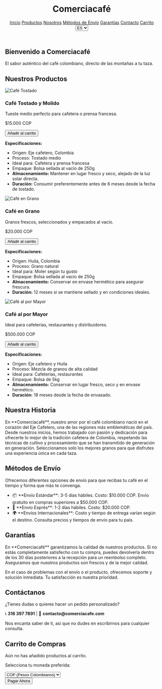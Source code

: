 <!DOCTYPE html>
<html lang="es">
<head>
  <meta charset="UTF-8" />
  <meta name="viewport" content="width=device-width, initial-scale=1.0"/>
  <title>Comerciacafé - Tu tienda de café colombiano</title>
  <script src="https://cdn.tailwindcss.com"></script>
</head>
<body class="bg-gray-50 text-gray-800 font-sans">

  <!-- Navbar -->
  <header class="bg-[#5C4033] p-4 text-white flex justify-between items-center shadow-md">
    <h1 class="text-2xl font-bold">Comerciacafé</h1>
    <nav class="space-x-4">
      <a href="#inicio" class="hover:underline">Inicio</a>
      <a href="#productos" class="hover:underline">Productos</a>
      <a href="#nosotros" class="hover:underline">Nosotros</a>
      <a href="#metodos" class="hover:underline">Métodos de Envío</a>
      <a href="#garantias" class="hover:underline">Garantías</a>
      <a href="#contacto" class="hover:underline">Contacto</a>
      <a href="#carrito" class="hover:underline">Carrito</a>
      <select id="language" class="bg-[#5C4033] text-white p-2 rounded hover:bg-[#4b3321]">
        <option value="es">ES</option>
        <option value="en">EN</option>
      </select>
    </nav>
  </header>

  <!-- INICIO -->
  <section id="inicio" class="bg-cover bg-center h-[60vh] flex items-center justify-center text-center text-white" style="background-image: url('https://images.unsplash.com/photo-1509042239860-f550ce710b93?ixlib=rb-4.0.3&auto=format&fit=crop&w=1470&q=80');">
    <div class="bg-black bg-opacity-50 p-6 rounded-lg">
      <h2 class="text-4xl font-bold mb-4">Bienvenido a Comerciacafé</h2>
      <p class="text-xl">El sabor auténtico del café colombiano, directo de las montañas a tu taza.</p>
    </div>
  </section>

  <!-- PRODUCTOS -->
  <section id="productos" class="p-10">
    <h2 class="text-3xl font-bold text-center mb-8">Nuestros Productos</h2>
    <div class="grid grid-cols-1 md:grid-cols-3 gap-6">
      <!-- Producto 1 -->
      <div class="bg-white shadow-md rounded-lg p-4 text-center">
        <img src="https://images.unsplash.com/photo-1592842044709-5643a9f71f8e?auto=format&fit=crop&w=800&q=80" alt="Café Tostado" class="w-full h-40 object-cover rounded mb-4">
        <h3 class="text-xl font-semibold">Café Tostado y Molido</h3>
        <p class="text-gray-600 mt-2">Tueste medio perfecto para cafetera o prensa francesa.</p>
        <p class="text-lg font-bold mt-2">$15.000 COP</p>
        <button onclick="addToCart('Café Tostado y Molido', 15000)" class="mt-3 bg-[#5C4033] text-white px-4 py-2 rounded hover:bg-[#4b3321]">Añadir al carrito</button>
        <div class="mt-4 text-left text-sm">
          <p><strong>Especificaciones:</strong></p>
          <ul>
            <li>Origen: Eje cafetero, Colombia</li>
            <li>Proceso: Tostado medio</li>
            <li>Ideal para: Cafetera y prensa francesa</li>
            <li>Empaque: Bolsa sellada al vacío de 250g</li>
            <li><strong>Almacenamiento:</strong> Mantener en lugar fresco y seco, alejado de la luz solar directa.</li>
            <li><strong>Duración:</strong> Consumir preferentemente antes de 6 meses desde la fecha de tostado.</li>
          </ul>
        </div>
      </div>
      <!-- Producto 2 -->
      <div class="bg-white shadow-md rounded-lg p-4 text-center">
        <img src="https://images.unsplash.com/photo-1612197619350-196d1df9b44e?auto=format&fit=crop&w=800&q=80" alt="Café en Grano" class="w-full h-40 object-cover rounded mb-4">
        <h3 class="text-xl font-semibold">Café en Grano</h3>
        <p class="text-gray-600 mt-2">Granos frescos, seleccionados y empacados al vacío.</p>
        <p class="text-lg font-bold mt-2">$20.000 COP</p>
        <button onclick="addToCart('Café en Grano', 20000)" class="mt-3 bg-[#5C4033] text-white px-4 py-2 rounded hover:bg-[#4b3321]">Añadir al carrito</button>
        <div class="mt-4 text-left text-sm">
          <p><strong>Especificaciones:</strong></p>
          <ul>
            <li>Origen: Huila, Colombia</li>
            <li>Proceso: Grano natural</li>
            <li>Ideal para: Moler según tu gusto</li>
            <li>Empaque: Bolsa sellada al vacío de 250g</li>
            <li><strong>Almacenamiento:</strong> Conservar en envase hermético para asegurar frescura.</li>
            <li><strong>Duración:</strong> 12 meses si se mantiene sellado y en condiciones ideales.</li>
          </ul>
        </div>
      </div>
      <!-- Producto 3 -->
      <div class="bg-white shadow-md rounded-lg p-4 text-center">
        <img src="https://images.unsplash.com/photo-1601758123927-196dbde0e57e?auto=format&fit=crop&w=800&q=80" alt="Café al por Mayor" class="w-full h-40 object-cover rounded mb-4">
        <h3 class="text-xl font-semibold">Café al por Mayor</h3>
        <p class="text-gray-600 mt-2">Ideal para cafeterías, restaurantes y distribuidores.</p>
        <p class="text-lg font-bold mt-2">$500.000 COP</p>
        <button onclick="addToCart('Café al por Mayor', 500000)" class="mt-3 bg-[#5C4033] text-white px-4 py-2 rounded hover:bg-[#4b3321]">Añadir al carrito</button>
        <div class="mt-4 text-left text-sm">
          <p><strong>Especificaciones:</strong></p>
          <ul>
            <li>Origen: Eje cafetero y Huila</li>
            <li>Proceso: Mezcla de granos de alta calidad</li>
            <li>Ideal para: Cafeterías, restaurantes</li>
            <li>Empaque: Bolsa de 5kg</li>
            <li><strong>Almacenamiento:</strong> Conservar en lugar fresco, seco y en envase hermético.</li>
            <li><strong>Duración:</strong> 18 meses desde la fecha de envasado.</li>
          </ul>
        </div>
      </div>
    </div>
  </section>

  <!-- NOSOTROS -->
  <section id="nosotros" class="bg-gray-100 p-10 text-center">
    <h2 class="text-3xl font-bold mb-4">Nuestra Historia</h2>
    <p class="max-w-3xl mx-auto text-lg text-gray-700">
      En **Comerciacafé**, nuestro amor por el café colombiano nació en el corazón del Eje Cafetero, una de las regiones más emblemáticas del país. Desde nuestros inicios, hemos trabajado con pasión y dedicación para ofrecerte lo mejor de la tradición cafetera de Colombia, respetando las técnicas de cultivo y procesamiento que se han transmitido de generación en generación. Seleccionamos solo los mejores granos para que disfrutes una experiencia única en cada taza.
    </p>
  </section>

  <!-- MÉTODOS DE ENVÍO -->
  <section id="metodos" class="p-10">
    <h2 class="text-3xl font-bold text-center mb-6">Métodos de Envío</h2>
    <p class="text-lg text-gray-700 mb-4">Ofrecemos diferentes opciones de envío para que recibas tu café en el tiempo y forma que más te convenga.</p>
    <ul class="space-y-4">
      <li>📦 **Envío Estándar**: 3-5 días hábiles. Costo: $10.000 COP. Envío gratuito en compras superiores a $50.000 COP.</li>
      <li>🚚 **Envío Exprés**: 1-2 días hábiles. Costo: $20.000 COP.</li>
      <li>🌍 **Envíos Internacionales**: Costo y tiempo de entrega varían según el destino. Consulta precios y tiempos de envío para tu país.</li>
    </ul>
  </section>

  <!-- GARANTÍAS -->
  <section id="garantias" class="bg-gray-100 p-10">
    <h2 class="text-3xl font-bold text-center mb-6">Garantías</h2>
    <p class="text-lg text-gray-700 mb-4">En **Comerciacafé** garantizamos la calidad de nuestros productos. Si no estás completamente satisfecho con tu compra, puedes devolverla dentro de los 30 días posteriores a la recepción para un reembolso completo. Aseguramos que nuestros productos son frescos y de la mejor calidad.</p>
    <p>En el caso de problemas con el envío o el producto, ofrecemos soporte y solución inmediata. Tu satisfacción es nuestra prioridad.</p>
  </section>

  <!-- CONTACTO -->
  <section id="contacto" class="p-10 text-center">
    <h2 class="text-3xl font-bold mb-4">Contáctanos</h2>
    <p class="text-lg">¿Tienes dudas o quieres hacer un pedido personalizado?</p>
    <p class="mt-2">📞 <strong>316 397 7891</strong> | 📧 <strong>contacto@comerciacafe.com</strong></p>
    <p>Nos encanta saber de ti, así que no dudes en escribirnos para cualquier consulta.</p>
  </section>

  <!-- CARRITO -->
  <section id="carrito" class="bg-gray-100 p-10 text-center">
    <h2 class="text-3xl font-bold mb-6">Carrito de Compras</h2>
    <div id="cart-items" class="text-left max-w-xl mx-auto bg-white shadow-md rounded p-4">
      <p>Aún no has añadido productos al carrito.</p>
    </div>
    <div class="mt-4">
      <p class="mb-2">Selecciona tu moneda preferida:</p>
      <select id="currency" class="px-3 py-2 rounded border">
        <option value="COP">COP (Pesos Colombianos)</option>
        <option value="USD">USD (Dólares)</option>
        <option value="EUR">EUR (Euros)</option>
      </select>
    </div>
    <!-- Botón de Pago -->
    <div class="mt-8">
      <button class="bg-green-500 text-white px-6 py-3 rounded-full text-lg">Pagar Ahora</button>
    </div>
  </section>

  <script>
    let cart = [];
    const exchangeRates = {
      COP: 1,
      USD: 0.25,
      EUR: 0.23
    };

    function addToCart(productName, productPrice) {
      cart.push({ name: productName, price: productPrice });
      updateCart();
    }

    function updateCart() {
      const cartItems = document.getElementById('cart-items');
      cartItems.innerHTML = '';

      if (cart.length === 0) {
        cartItems.innerHTML = '<p>Aún no has añadido productos al carrito.</p>';
      } else {
        cart.forEach(item => {
          cartItems.innerHTML += `<p>${item.name} - $${item.price}</p>`;
        });
      }
    }
  </script>
  
</body>
</html>
